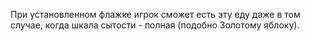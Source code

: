 При установленном флажке игрок сможет есть эту еду даже в том случае, когда шкала сытости - полная (подобно Золотому
яблоку).